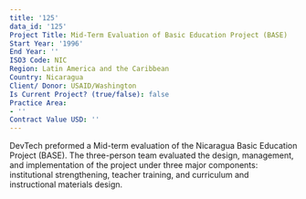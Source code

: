 ```yaml
---
title: '125'
data_id: '125'
Project Title: Mid-Term Evaluation of Basic Education Project (BASE)
Start Year: '1996'
End Year: ''
ISO3 Code: NIC
Region: Latin America and the Caribbean
Country: Nicaragua
Client/ Donor: USAID/Washington
Is Current Project? (true/false): false
Practice Area:
- ''
Contract Value USD: ''
---
```


DevTech preformed a Mid-term evaluation of the Nicaragua Basic Education Project (BASE). The three-person team evaluated the design, management, and implementation of the project under three major components: institutional strengthening, teacher training, and curriculum and instructional materials design.